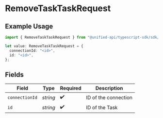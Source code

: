 # RemoveTaskTaskRequest

## Example Usage

```typescript
import { RemoveTaskTaskRequest } from "@unified-api/typescript-sdk/sdk/models/operations";

let value: RemoveTaskTaskRequest = {
  connectionId: "<id>",
  id: "<id>",
};
```

## Fields

| Field                | Type                 | Required             | Description          |
| -------------------- | -------------------- | -------------------- | -------------------- |
| `connectionId`       | *string*             | :heavy_check_mark:   | ID of the connection |
| `id`                 | *string*             | :heavy_check_mark:   | ID of the Task       |
